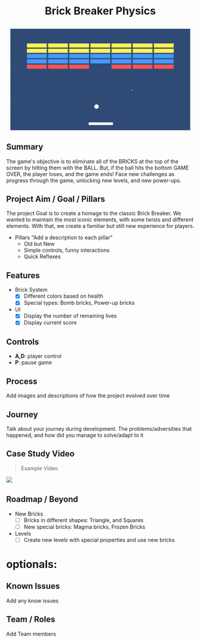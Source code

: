 <h1 align="center">Brick Breaker Physics</h1>

<p align="center">
  <img alt="Preview" width="660" alt="preview" src="https://github.com/VFS-VRAR/BrickBreaker/blob/main/BrickBreaker.gif">
<p align="center">

## Summary
The game's objective is to eliminate all of the BRICKS at the top of the screen by hitting them with the BALL. But, if the ball hits the bottom GAME OVER, the player loses, and the game ends! Face new challenges as progress through the game, unlocking new levels, and new power-ups.

## Project Aim / Goal / Pillars
The project Goal is to create a homage to the classic Brick Breaker. We wanted to maintain the most iconic elements, with some twists and different elements. With that, we create a familiar but still new experience for players.

* Pillars "Add a description to each pillar"
  - Old but New
  - Simple controls, funny interactions 
  - Quick Reflexes
    
## Features
* Brick System
    - [x] Different colors based on health
    - [x] Special types: Bomb bricks, Power-up bricks
          
* UI
    - [x] Display the number of remaining lives
    - [x] Display current score
          
## Controls
* **A,D**: player control
* **P**: pause game

## Process 
Add images and descriptions of how the project evolved over time

## Journey
Talk about your journey during development. The problems/adversities that happened, and how did you manage to solve/adapt to it


## Case Study Video 
> Example Video

[![](http://i3.ytimg.com/vi/G7rzMntNpz4/hqdefault.jpg)](https://www.youtube.com/watch?v=G7rzMntNpz4 "Click to play on Youtube.com")
## Roadmap / Beyond

* New Bricks
    - [ ] Bricks in different shapes: Triangle, and Squares
    - [ ] New special bricks: Magma bricks, Frozen Bricks
          
* Levels
    - [ ] Create new levels with special properties and use new bricks
          
# optionals:

## Known Issues
Add any know issues

## Team / Roles
Add Team members
